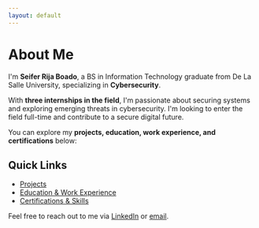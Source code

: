 ```yaml
---
layout: default
---
```


# About Me

I'm **Seifer Rija Boado**, a BS in Information Technology graduate from De La Salle University, specializing in **Cybersecurity**. 

With **three internships in the field**, I'm passionate about securing systems and exploring emerging threats in cybersecurity. I'm looking to enter the field full-time and contribute to a secure digital future.

You can explore my **projects, education, work experience, and certifications** below:

## Quick Links

- [Projects](./projects.md)
- [Education & Work Experience](./education-work.md)
- [Certifications & Skills](./certifications-skills.md)

Feel free to reach out to me via [LinkedIn](#) or [email](mailto:seiferboado101@gmail.com).
